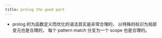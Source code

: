 ```yaml
---
title: prolog the good part
---
```


- prolog 的为函数定义而优化的语法其实是非常合理的，
  以特殊的标识为局部变元也是合理的，
  每个 pattern match 分支为一个 scope 也是合理的。
